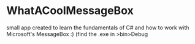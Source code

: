 # WhatACoolMessageBox
 small app created to learn the fundamentals of C# and how to work with Microsoft's MessageBox :)
(find the .exe in   >bin>Debug
